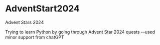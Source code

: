 # AdventStart2024
Advent Stars 2024 

Trying to learn Python by going through Advent Star 2024 quests
--used minor support from chatGPT
